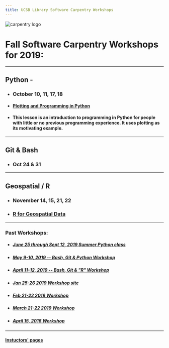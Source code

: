 ```yaml
---
title: UCSB Library Software Carpentry Workshops
---
```



![carpentry logo](https://www.library.ucsb.edu/sites/default/files/styles/event_thumbnail__200x180_/public/summer_software_carp_logo.png?itok=YiVJFS2y)

# Fall Software Carpentry Workshops for 2019:

----

## Python -

  - ### October 10, 11, 17, 18
  - #### [Plotting and Programming in Python](https://ucsbcarpentry.github.io/2019-10-10-Python-UCSB/)
  - #### This lesson is an introduction to programming in Python for people with little or no previous programming experience. It uses plotting as its motivating example.

----

## Git & Bash

  - ### Oct 24 & 31


----


## Geospatial / R

  - ### November 14, 15, 21, 22
  - ### [R for Geospatial Data](https://ucsbcarpentry.github.io/2019-11-14-Geospatial-R/)



----

### Past Workshops:
  - ##### [June 25 through Sept 12, 2019 Summer Python class](https://ucsbcarpentry.github.io/2019-summer/)
  - ##### [May 9-10, 2019 -- Bash, Git & Python Workshop](https://ucsbcarpentry.github.io/2019-05-09-UCSB-SW-Carpentry/)
  - ##### [April 11-12, 2019 -- Bash, Git & "R" Workshop](https://ucsbcarpentry.github.io/2019-04-11-UCSB-SW-Workshop//)
  - ##### [Jan 25-26 2019 Workshop site](https://ucsbcarpentry.github.io/2019-01-25-UCSBLibrary/)
  - ##### [Feb 21-22 2019 Workshop](https://ucsbcarpentry.github.io/2019-02-21-UCSBLibrary/)
  - ##### [March 21-22 2019 Workshop](https://ucsbcarpentry.github.io/2019-03-21-UCSBLibrary/)
  - ##### [April 15, 2016 Workshop](http://remi-daigle.github.io/2016-04-15-UCSB/overview/)

----

#### [Instuctors' pages](https://ucsbcarpentry.github.io/instructors/)

